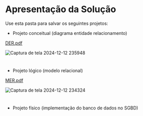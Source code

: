 # Apresentação da Solução

Use esta pasta para salvar os seguintes projetos:
- Projeto conceitual (diagrama entidade relacionamento)

[DER.pdf](https://github.com/user-attachments/files/18120245/TRABALHOIOT_DER.drawio.pdf)

![Captura de tela 2024-12-12 235948](https://github.com/user-attachments/assets/859646d2-82f1-4f9e-8f80-fd5b5958d7ab)

#
- Projeto lógico (modelo relacional)

[MER.pdf](https://github.com/user-attachments/files/18120207/trabalhoIOT_MER.1.pdf)

![Captura de tela 2024-12-12 234324](https://github.com/user-attachments/assets/535cfa3b-df27-4f0b-9752-0307cea7f5d9)

#

- Projeto físico (implementação do banco de dados no SGBD)
